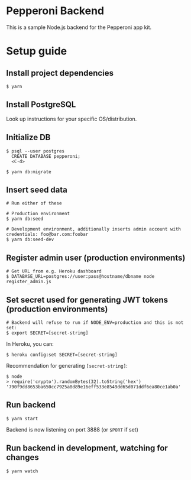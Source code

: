 # Pepperoni Backend

This is a sample Node.js backend for the Pepperoni app kit.

# Setup guide

## Install project dependencies
```
$ yarn
```

## Install PostgreSQL

Look up instructions for your specific OS/distribution.

## Initialize DB
```
$ psql --user postgres
  CREATE DATABASE pepperoni;
  <C-d>

$ yarn db:migrate
```

## Insert seed data
```
# Run either of these

# Production environment
$ yarn db:seed

# Development environment, additionally inserts admin account with credentials: foo@bar.com:foobar
$ yarn db:seed-dev
```

## Register admin user (production environments)
```
# Get URL from e.g. Heroku dashboard
$ DATABASE_URL=postgres://user:pass@hostname/dbname node register_admin.js
```

## Set secret used for generating JWT tokens (production environments)
```
# Backend will refuse to run if NODE_ENV=production and this is not set:
$ export SECRET=[secret-string]
```

In Heroku, you can:
```
$ heroku config:set SECRET=[secret-string]
```

Recommendation for generating `[secret-string]`:
```
$ node
> require('crypto').randomBytes(32).toString('hex')
'790f9dd8653ba650cc7925a8d89e16eff533e8549dd65d071ddf6ea80ce1ab0a'
```

## Run backend
```
$ yarn start
```

Backend is now listening on port 3888 (or `$PORT` if set)

## Run backend in development, watching for changes
```
$ yarn watch
```


